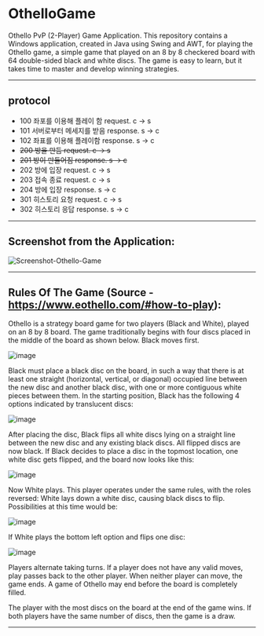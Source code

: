 # OthelloGame
Othello PvP (2-Player) Game Application. This repository contains a Windows application, created in Java using Swing and AWT, for playing the Othello game, a simple game that played on an 8 by 8 checkered board with 64 double-sided black and white discs. The game is easy to learn, but it takes time to master and develop winning strategies.

-----------------------------------------------------------------------------------------------
## protocol

* 100 좌포를 이용해 플레이 함 request. c -> s
* 101 서버로부터 메세지를 받음 response. s -> c
* 102 좌표를 이용해 플레이함 response. s -> c
* ~~200 방을 만듬 request. c -> s~~
* ~~201 방이 만들어짐 response. s -> c~~
* 202 방에 입장 request. c -> s
* 203 접속 종료 request. c -> s
* 204 방에 입장 response. s -> c
* 301 히스토리 요청 request. c -> s
* 302 히스토리 응답 response. s -> c

-----------------------------------------------------------------------------------------------

Screenshot from the Application:
-----------------------------------------------------------------------------------------------
![Screenshot-Othello-Game](https://user-images.githubusercontent.com/76199286/152112877-cfcc2ad2-0ee4-43c4-aba8-25820666d244.png)

-----------------------------------------------------------------------------------------------

Rules Of The Game (Source - https://www.eothello.com/#how-to-play):
-----------------------------------------------------------------------------------------------

Othello is a strategy board game for two players (Black and White), played on an 8 by 8 board. The game traditionally begins with four discs placed in the middle of the board as shown below. Black moves first.

![image](https://user-images.githubusercontent.com/76199286/152113198-26ea6b71-5832-4e7e-be53-2dd0812c63da.png)

Black must place a black disc on the board, in such a way that there is at least one straight (horizontal, vertical, or diagonal) occupied line between the new disc and another black disc, with one or more contiguous white pieces between them. In the starting position, Black has the following 4 options indicated by translucent discs:

![image](https://user-images.githubusercontent.com/76199286/152113234-9dfefe42-22b5-4303-93af-447013b46550.png)

After placing the disc, Black flips all white discs lying on a straight line between the new disc and any existing black discs. All flipped discs are now black. If Black decides to place a disc in the topmost location, one white disc gets flipped, and the board now looks like this:

![image](https://user-images.githubusercontent.com/76199286/152113257-c1beb9db-536e-4f40-874c-cab4291c6bef.png)

Now White plays. This player operates under the same rules, with the roles reversed: White lays down a white disc, causing black discs to flip. Possibilities at this time would be:

![image](https://user-images.githubusercontent.com/76199286/152113275-7c9f8b13-fc62-477b-b488-74018f6ae443.png)

If White plays the bottom left option and flips one disc:

![image](https://user-images.githubusercontent.com/76199286/152113283-e2d3e36b-5a8b-4872-bfbf-812d926ce09c.png)

Players alternate taking turns. If a player does not have any valid moves, play passes back to the other player. When neither player can move, the game ends. A game of Othello may end before the board is completely filled.

The player with the most discs on the board at the end of the game wins. If both players have the same number of discs, then the game is a draw.

-----------------------------------------------------------------------------------------------
